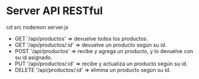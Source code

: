 # Server API RESTful

cd src
nodemon server.js

- GET '/api/productos' => devuelve todos los productos.
- GET '/api/productos/:id' => devuelve un producto según su id.
- POST '/api/productos' => recibe y agrega un producto, y lo devuelve con su id asignado.
- PUT '/api/productos/:id' => recibe y actualiza un producto según su id.
- DELETE '/api/productos/:id' => elimina un producto según su id.
